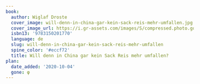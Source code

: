 ```yaml
---
book:
  author: Wiglaf Droste
  cover_image: will-denn-in-china-gar-kein-sack-reis-mehr-umfallen.jpg
  cover_image_url: https://i.gr-assets.com/images/S/compressed.photo.goodreads.com/books/1336745794l/10622962.jpg
  isbn13: '9783150201770'
  language: de
  slug: will-denn-in-china-gar-kein-sack-reis-mehr-umfallen
  spine_color: '#eccf72'
  title: Will denn in China gar kein Sack Reis mehr umfallen?
plan:
  date_added: '2020-10-04'
  gone: φ
---
```

